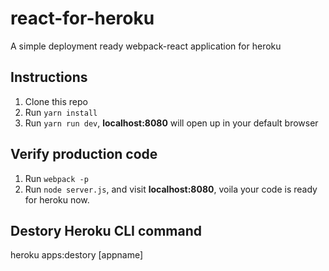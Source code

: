 # react-for-heroku
A simple deployment ready webpack-react application for heroku

## Instructions

1.  Clone this repo
2.  Run `yarn install`
3.  Run `yarn run dev`, **localhost:8080** will open up in your default browser

## Verify production code
1. Run `webpack -p`
2. Run `node server.js`, and visit **localhost:8080**, voila your code is ready for heroku now.


## Destory Heroku CLI command
heroku apps:destory [appname]
